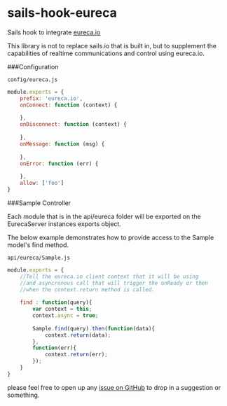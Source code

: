 # sails-hook-eureca

Sails hook to integrate <a href="http://eureca.io/" target="_blank">eureca.io</a>

This library is not to replace sails.io that is built in, but to supplement the capabilities of realtime communications and control
using eureca.io.


###Configuration

    config/eureca.js
```javascript
module.exports = {
    prefix: 'eureca.io',
    onConnect: function (context) {
    
    },
    onDisconnect: function (context) {
    
    },
    onMessage: function (msg) {
    
    },
    onError: function (err) {
    
    },
    allow: ['foo']
}
```

###Sample Controller

Each module that is in the api/eureca folder will be exported on the EurecaServer instances exports object.

The below example demonstrates how to provide access to the Sample model's find method.

    api/eureca/Sample.js
```javascript
module.exports = {
    //Tell the eureca.io client context that it will be using
    //and asyncronous call that will trigger the onReady or then
    //when the context.return method is called.
   
    find : function(query){
        var context = this;
        context.async = true;
    
        Sample.find(query).then(function(data){
            context.return(data);
        },
        function(err){
            context.return(err);
        });
    }
}
```


please feel free to open up any [issue on GitHub](https://github.com/trkbrkr2000/sails-hook-eureca/issues) to drop in a suggestion or something.
